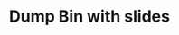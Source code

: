 ---
ee_id: '4357'
site: '1'
type: '2'
long_id: "2016-058\tDump Bin with slides"
url: 2016-058-dump-bin-with-slides
title: Dump Bin with slides
year: '2016'
medium: Palay Display Industries folding dump table, Fuck Negativity Slides (SRF-032)
commission:
dims: 30.75 x 47 x 24 in
pitch:
ps:
live_url:
related: "[4305] [2015-164-fuck-negativity-slides-srf-032] 2015-164 Fuck Negativity
  Slides (SRF-032)"
youtube:
imgs: dunks-slides-2016-058-full-database-ih.jpg
subheading:
display_year: '2016'
download:
add_credit:
add_credits:
related_code:
layout: things-i-made
---